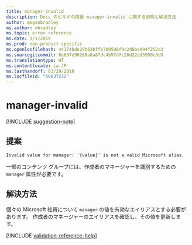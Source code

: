 ```yaml
---
title: manager-invalid
description: Docs のビルドの問題 manager-invalid に関する説明と解決方法
author: meganbradley
ms.author: mbradley
ms.topic: error-reference
ms.date: 3/1/2019
ms.prod: non-product-specific
ms.openlocfilehash: 44174bde29b63bffe709596f9c2d6be994f252a3
ms.sourcegitcommit: 8e897e90268a8a87dc4b97d7c28d22ed5950c8d9
ms.translationtype: HT
ms.contentlocale: ja-JP
ms.lasthandoff: 03/29/2019
ms.locfileid: "58637232"
---
```

# <a name="manager-invalid"></a>manager-invalid

[!INCLUDE [suggestion-note](includes/suggestion-note.md)]

## <a name="suggestion"></a>提案

`Invalid value for manager: '{value}' is not a valid Microsoft alias.`

一部のコンテンツ グループには、作成者のマネージャーを識別するための `manager` 属性が必要です。

## <a name="resolution"></a>解決方法

個々の Microsoft 社員について `manager` の値を有効なエイリアスとする必要があります。 作成者のマネージャーのエイリアスを確認し、その値を更新します。

<!--make sure to add this file to your includes folder and verify the path-->
[!INCLUDE [validation-reference-help](includes/validation-reference-help.md)]
